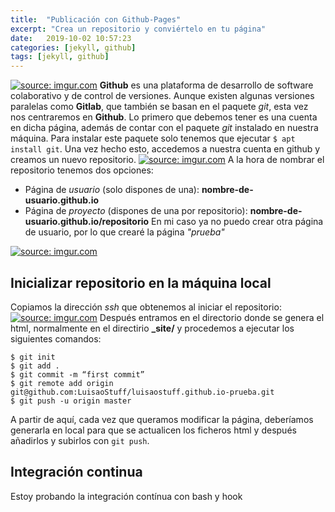 ```yaml
---
title:  "Publicación con Github-Pages"
excerpt: "Crea un repositorio y conviértelo en tu página"
date:   2019-10-02 10:57:23
categories: [jekyll, github]
tags: [jekyll, github]
---
```

<a href="https://imgur.com/DIYxa6F"><img src="https://imgur.com/DIYxa6F.png" title="source: imgur.com" /></a>
**Github** es una plataforma de desarrollo de software colaborativo y de control de versiones. Aunque existen algunas versiones paralelas como **Gitlab**, que también se basan en el paquete *git*, esta vez nos centraremos en **Github**.
Lo primero que debemos tener es una cuenta en dicha página, además de contar con el paquete *git* instalado en nuestra máquina. Para instalar este paquete solo tenemos que ejecutar `$ apt install git`. Una vez hecho esto, accedemos a nuestra cuenta en github y creamos un nuevo repositorio.
<a href="https://imgur.com/dYfEZq8"><img src="https://imgur.com/dYfEZq8.png" title="source: imgur.com" /></a>
A la hora de nombrar el repositorio tenemos dos opciones:
* Página de *usuario* (solo dispones de una): **nombre-de-usuario.github.io**
* Página de *proyecto* (dispones de una por repositorio): **nombre-de-usuario.github.io/repositorio**
En mi caso ya no puedo crear otra página de usuario, por lo que crearé la página *"prueba"*

<a href="https://imgur.com/s8KyXwu"><img src="https://imgur.com/s8KyXwu.png" title="source: imgur.com" /></a>

## Inicializar repositorio en la máquina local

Copiamos la dirección *ssh* que obtenemos al iniciar el repositorio:
<a href="https://imgur.com/mMNICQJ"><img src="https://imgur.com/mMNICQJ.png" title="source: imgur.com" /></a>
Después entramos en el directorio donde se genera el html, normalmente en el directirio **_site/** y procedemos a ejecutar los siguientes comandos:
```
$ git init
$ git add .
$ git commit -m “first commit”
$ git remote add origin git@github.com:LuisaoStuff/luisaostuff.github.io-prueba.git
$ git push -u origin master
```
A partir de aquí, cada vez que queramos modificar la página, deberíamos generarla en local para que se actualicen los ficheros html y después añadirlos y subirlos con `git push`.

## Integración continua

Estoy probando la integración contínua con bash y hook
